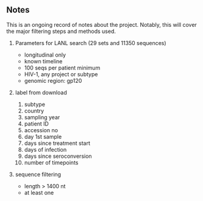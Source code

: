 ## Notes 

This is an ongoing record of notes about the project. Notably, this will cover the major filtering steps and methods used. 

1) Parameters for LANL search (29 sets and 11350 sequences)

    * longitudinal only
    * known timeline
    * 100 seqs per patient minimum
    * HIV-1, any  project or subtype
    * genomic region: gp120 

2) label from download

    1) subtype
    2) country
    3) sampling year
    4) patient ID 
    5) accession no 
    6) day 1st sample
    7) days since treatment start
    8) days of infection
    9) days since seroconversion
    10) number of timepoints 

3) sequence filtering

    * length > 1400 nt 
    * at least one 

